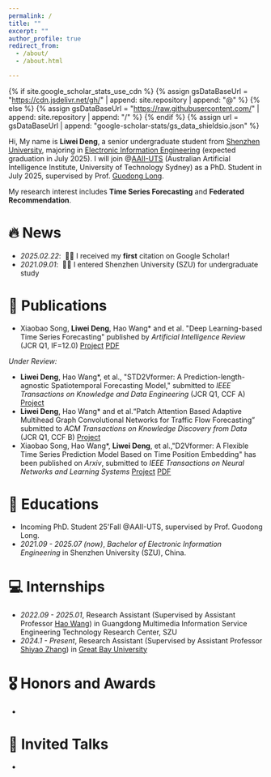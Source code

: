 ```yaml
---
permalink: /
title: ""
excerpt: ""
author_profile: true
redirect_from: 
  - /about/
  - /about.html

---
```


{% if site.google_scholar_stats_use_cdn %}
{% assign gsDataBaseUrl = "https://cdn.jsdelivr.net/gh/" | append: site.repository | append: "@" %}
{% else %}
{% assign gsDataBaseUrl = "https://raw.githubusercontent.com/" | append: site.repository | append: "/" %}
{% endif %}
{% assign url = gsDataBaseUrl | append: "google-scholar-stats/gs_data_shieldsio.json" %}

<span class='anchor' id='about-me'></span>

Hi, My name is **Liwei Deng**, a senior undergraduate student from [Shenzhen University](https://www.szu.edu.cn/), majoring in [Electronic Information Engineering](https://ceie.szu.edu.cn/) (expected graduation in July 2025). I will join @[AAII-UTS](https://www.uts.edu.au/research/australian-artificial-intelligence-institute) (Australian Artificial Intelligence Institute, University of Technology Sydney) as a PhD. Student in July 2025, supervised by Prof. [Guodong Long](https://guodonglong.github.io/).

My research interest includes **Time Series Forecasting** and **Federated Recommendation**. 


# 🔥 News

- *2025.02.22*: &nbsp;🎉🎉 I received my **first** citation on Google Scholar!
- *2021.09.01*: &nbsp;🎉🎉 I entered Shenzhen University (SZU) for undergraduate study

# 📝 Publications 

- Xiaobao Song, **Liwei Deng**, Hao Wang\* and et al. "Deep Learning-based Time Series Forecasting" published by *Artificial Intelligence Review* (JCR Q1, IF=12.0) [Project](https://github.com/TCCofWANG/Deep-Learning-based-Time-Series-Forecasting) [PDF](https://doi.org/10.1007/s10462-024-10989-8)

*Under Review:*

- **Liwei Deng**, Hao Wang\*, et al., "STD2Vformer: A Prediction-length-agnostic Spatiotemporal Forecasting Model," submitted to *IEEE Transactions on Knowledge and Data Engineering* (JCR Q1, CCF A) [Project](https://github.com/LiweiDengDavid/STD2Vformer) 
- **Liwei Deng**, Hao Wang\* and et al.“Patch Attention Based Adaptive Multihead Graph Convolutional Networks for Traffic Flow Forecasting” submitted to *ACM Transactions on Knowledge Discovery from Data* (JCR Q1, CCF B) [Project](https://github.com/LiweiDengDavid/PA2MGCN)
-  Xiaobao Song, Hao Wang\*, **Liwei Deng**, et al.,"D2Vformer: A Flexible Time Series Prediction Model Based on Time Position Embedding" has been published on *Arxiv*, submitted to *IEEE Transactions on Neural Networks and Learning Systems* [Project](https://github.com/TCCofWANG/D2Vformer) [PDF](https://doi.org/10.48550/arXiv.2409.11024)

# 📖 Educations

- Incoming PhD. Student 25'Fall @AAII-UTS,  supervised by Prof. Guodong Long.
- *2021.09 - 2025.07 (now)*, *Bachelor of Electronic Information Engineering* in Shenzhen University (SZU), China. 

# 💻 Internships

- *2022.09 - 2025.01*, Research Assistant (Supervised by Assistant Professor [Hao Wang](https://tccofwang.github.io/index.html)) in Guangdong Multimedia Information Service Engineering Technology Research Center, SZU
- *2024.1 - Present*, Research Assistant (Supervised by Assistant Professor [Shiyao Zhang](https://jasonzhangs001.github.io/shiyaozhang/)) in [Great Bay University](https://www.gbu.edu.cn/)

# 🎖 Honors and Awards

- 

# 💬 Invited Talks

- 

